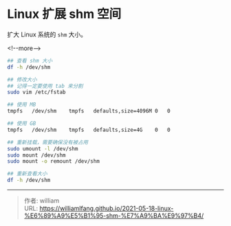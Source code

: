 # Linux 扩展 shm 空间



扩大 Linux 系统的 `shm` 大小。

&lt;!--more--&gt;

```bash
## 查看 shm 大小
df -h /dev/shm

## 修改大小
## 记得一定要使用 tab 来分割
sudo vim /etc/fstab

## 使用 MB
tmpfs	/dev/shm	tmpfs	defaults,size=4096M	0	0

## 使用 GB
tmpfs	/dev/shm	tmpfs	defaults,size=4G	0	0

## 重新挂载，需要确保没有被占用
sudo umount -l /dev/shm
sudo mount /dev/shm
sudo mount -o remount /dev/shm

## 重新查看大小
df -h /dev/shm
```


---

> 作者: william  
> URL: https://williamlfang.github.io/2021-05-18-linux-%E6%89%A9%E5%B1%95-shm-%E7%A9%BA%E9%97%B4/  

